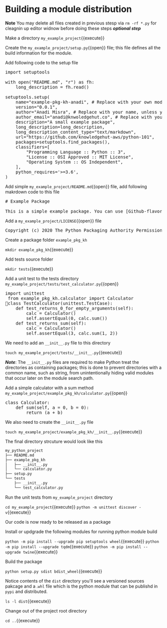 # Building a module distribution

**Note** You may delete all files created in previous stesp via `rm -rf *.py` for cleagnin up editor widnow before doing these steps ***optional step***

Make a directory `my_example_project`{{execute}}

Create the `my_example_project/setup.py`{{open}} file; this file defines all the build information for the module.

Add following code to the setup file

<pre class="file" data-filename="my_example_project/setup.py" data-target="replace">
import setuptools

with open("README.md", "r") as fh:
    long_description = fh.read()

setuptools.setup(
    name="example-pkg-kh-anadi", # Replace with your own module name
    version="0.0.1",
    author="Anadi Misra", # Replace with your name, unless you wanna make me famous :-)
    author_email="anadi@knwoledgehut.co", # Replace with your email, or spam expose Bryan :-P
    description="A small example package",
    long_description=long_description,
    long_description_content_type="text/markdown",
    url="https://github.com/knowledgehut-aws/python-101",
    packages=setuptools.find_packages(),
    classifiers=[
        "Programming Language :: Python :: 3",
        "License :: OSI Approved :: MIT License",
        "Operating System :: OS Independent",
    ],
    python_requires='>=3.6',
)
</pre>

Add simple `my_example_project/README.md`{{open}} file, add following makrdown code to this file

<pre class="file" data-filename="my_example_project/README.md" data-target="replace">
# Example Package

This is a simple example package. You can use [Github-flavored Markdown](https://guides.github.com/features mastering-markdown/) to write your content.
</pre>

Add a `my_example_project/LICENSE`{{open}} file

<pre class="file" data-filename="my_example_project/LICENSE" data-target="replace">
Copyright (c) 2020 The Python Packaging Authority Permission is hereby granted, free of charge, to any person obtaining a copy of this software and associated documentation files (the "Software"), to deal in the Software without restriction, including without limitation the rights to use, copy, modify, merge, publish, distribute, sublicense, and/or sell copies of the Software, and to permit persons to whom the Software is furnished to do so, subject to the following conditions: The above copyright notice and this permission notice shall be included in all copies or substantial portions of the Software.THE SOFTWARE IS PROVIDED "AS IS", WITHOUT WARRANTY OF ANY KIND, EXPRESS OR IMPLIED, INCLUDING BUT NOT LIMITED TO THE WARRANTIES OF MERCHANTABILITY, FITNESS FOR A PARTICULAR PURPOSE AND NONINFRINGEMENT. IN NO EVENT SHALL THE AUTHORS OR COPYRIGHT HOLDERS BE LIABLE FOR ANY CLAIM, DAMAGES OR OTHER LIABILITY, WHETHER IN AN ACTION OF CONTRACT, TORT OR OTHERWISE, ARISING FROM, OUT OF OR IN CONNECTION WITH THE SOFTWARE OR THE USE OR OTHER DEALINGS IN THE SOFTWARE.
</pre>

Create a package folder `example_pkg_kh`

`mkdir example_pkg_kh`{{execute}}

Add tests source folder

`mkdir tests`{{execute}}

Add a unit test to the tests directory `my_example_project/tests/test_calculator.py`{{open}}

<pre class="file" data-filename="my_example_project/tests/test_calculator.py" data-target="replace">
import unittest
 from example_pkg_kh.calculator import Calculator
class TestCalculator(unittest.TestCase):
    def test_returns_0_for_empty_arguments(self):
        calc = Calculator()
        self.assertEqual(0, calc.sum())
    def test_returns_sum(self):
        calc = Calculator()
        self.assertEqual(3, calc.sum(1, 2))
</pre>

We need to add an `__init__.py` file to this directory

`touch my_example_project/tests/__init__.py`{{execute}}

***Note***: The `__init__.py` files are required to make Python treat the directories as containing packages; this is done to prevent directories with a common name, such as string, from unintentionally hiding valid modules that occur later on the module search path.

Add a simple calculator with a sum method `my_example_project/example_pkg_kh/calculator.py`{{open}}

<pre class="file" data-filename="my_example_project/example_pkg_kh/calculator.py" data-target="replace">
class Calculator:
    def sum(self, a = 0, b = 0):
        return (a + b)
</pre>

We also need to create the `__init__.py` file

`touch my_example_project/example_pkg_kh/__init__.py`{{execute}}

The final directory strcuture would look like this

```bash
my_python_project
├── README.md
├── example_pkg_kh
│   ├── __init__.py
│   └── calculator.py
├── setup.py
└── tests
    ├── __init__.py
    └── test_calculator.py
```

Run the unit tests from `my_example_project` directory

`cd my_example_project`{{execute}}
`python -m unittest discover -v`{{execute}}

Our code is now ready to be released as a package

Install or updgrade the following modules for running python module build

`python -m pip install --upgrade pip setuptools wheel`{{execute}}
`python -m pip install --upgrade tqdm`{{execute}}
`python -m pip install --upgrade twine`{{execute}}

Build the package

`python setup.py sdist bdist_wheel`{{execute}}

Notice contents of the `dist` directory you'll see a versioned sources pakcage and a .`whl` file which is the python module that can be publishd in `pypi` and distributed.

`ls -l dist`{{execute}}

Change out of the project root directory

`cd ..`{{execute}}
